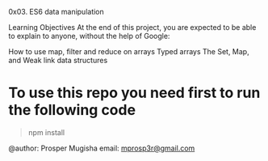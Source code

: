 0x03. ES6 data manipulation

Learning Objectives
At the end of this project, you are expected to be able to explain to anyone, without the help of Google:

How to use map, filter and reduce on arrays
Typed arrays
The Set, Map, and Weak link data structures

# To use this repo you need first to run the following code
> npm install

@author: Prosper Mugisha
email: mprosp3r@gmail.com